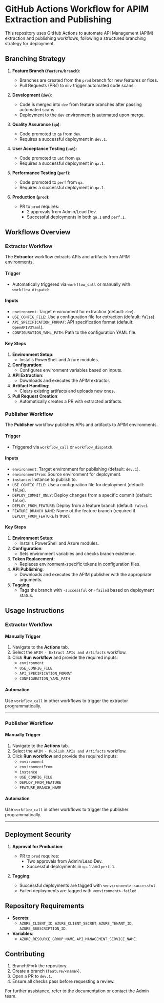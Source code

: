 # GitHub Actions Workflow for APIM Extraction and Publishing

This repository uses GitHub Actions to automate API Management (APIM) extraction and publishing workflows, following a structured branching strategy for deployment.

## Branching Strategy

1. **Feature Branch (`feature/branch`)**:
   - Branches are created from the `prod` branch for new features or fixes.
   - Pull Requests (PRs) to `dev` trigger automated code scans.

2. **Development (`dev`)**:
   - Code is merged into `dev` from feature branches after passing automated scans.
   - Deployment to the `dev` environment is automated upon merge.

3. **Quality Assurance (`qa`)**:
   - Code promoted to `qa` from `dev`.
   - Requires a successful deployment in `dev.1`.

4. **User Acceptance Testing (`uat`)**:
   - Code promoted to `uat` from `qa`.
   - Requires a successful deployment in `qa.1`.

5. **Performance Testing (`perf`)**:
   - Code promoted to `perf` from `qa`.
   - Requires a successful deployment in `qa.1`.

6. **Production (`prod`)**:
   - PR to `prod` requires:
     - 2 approvals from Admin/Lead Dev.
     - Successful deployments in both `qa.1` and `perf.1`.

## Workflows Overview

### Extractor Workflow

The **Extractor** workflow extracts APIs and artifacts from APIM environments. 

#### Trigger

- Automatically triggered via `workflow_call` or manually with `workflow_dispatch`.

#### Inputs
- `environment`: Target environment for extraction (default: `dev`).
- `USE_CONFIG_FILE`: Use a configuration file for extraction (default: `false`).
- `API_SPECIFICATION_FORMAT`: API specification format (default: `OpenAPIV3Yaml`).
- `CONFIGURATION_YAML_PATH`: Path to the configuration YAML file.

#### Key Steps
1. **Environment Setup**:
   - Installs PowerShell and Azure modules.
2. **Configuration**:
   - Configures environment variables based on inputs.
3. **API Extraction**:
   - Downloads and executes the APIM extractor.
4. **Artifact Handling**:
   - Clears existing artifacts and uploads new ones.
5. **Pull Request Creation**:
   - Automatically creates a PR with extracted artifacts.

### Publisher Workflow

The **Publisher** workflow publishes APIs and artifacts to APIM environments.

#### Trigger

- Triggered via `workflow_call` or `workflow_dispatch`.

#### Inputs
- `environment`: Target environment for publishing (default: `dev.1`).
- `environmentFrom`: Source environment for deployment.
- `instance`: Instance to publish to.
- `USE_CONFIG_FILE`: Use a configuration file for deployment (default: `false`).
- `DEPLOY_COMMIT_ONLY`: Deploy changes from a specific commit (default: `false`).
- `DEPLOY_FROM_FEATURE`: Deploy from a feature branch (default: `false`).
- `FEATURE_BRANCH_NAME`: Name of the feature branch (required if `DEPLOY_FROM_FEATURE` is true).

#### Key Steps
1. **Environment Setup**:
   - Installs PowerShell and Azure modules.
2. **Configuration**:
   - Sets environment variables and checks branch existence.
3. **Token Replacement**:
   - Replaces environment-specific tokens in configuration files.
4. **API Publishing**:
   - Downloads and executes the APIM publisher with the appropriate arguments.
5. **Tagging**:
   - Tags the branch with `-successful` or `-failed` based on deployment status.

## Usage Instructions

### Extractor Workflow

#### Manually Trigger
1. Navigate to the **Actions** tab.
2. Select the `APIM - Extract APIs and Artifacts` workflow.
3. Click **Run workflow** and provide the required inputs:
   - `environment`
   - `USE_CONFIG_FILE`
   - `API_SPECIFICATION_FORMAT`
   - `CONFIGURATION_YAML_PATH`

#### Automation
Use `workflow_call` in other workflows to trigger the extractor programmatically.

---

### Publisher Workflow

#### Manually Trigger
1. Navigate to the **Actions** tab.
2. Select the `APIM - Publish APIs and Artifacts` workflow.
3. Click **Run workflow** and provide the required inputs:
   - `environment`
   - `environmentFrom`
   - `instance`
   - `USE_CONFIG_FILE`
   - `DEPLOY_FROM_FEATURE`
   - `FEATURE_BRANCH_NAME`

#### Automation
Use `workflow_call` in other workflows to trigger the publisher programmatically.

---

## Deployment Security

1. **Approval for Production**:
   - PR to `prod` requires:
     - Two approvals from Admin/Lead Dev.
     - Successful deployments in `qa.1` and `perf.1`.

2. **Tagging**:
   - Successful deployments are tagged with `<environment>-successful`.
   - Failed deployments are tagged with `<environment>-failed`.

## Repository Requirements

- **Secrets**:
  - `AZURE_CLIENT_ID`, `AZURE_CLIENT_SECRET`, `AZURE_TENANT_ID`, `AZURE_SUBSCRIPTION_ID`.
- **Variables**:
  - `AZURE_RESOURCE_GROUP_NAME`, `API_MANAGEMENT_SERVICE_NAME`.

## Contributing

1. Branch/Fork the repository.
2. Create a branch (`feature/<name>`).
3. Open a PR to `dev.1`.
4. Ensure all checks pass before requesting a review.

For further assistance, refer to the documentation or contact the Admin team.
